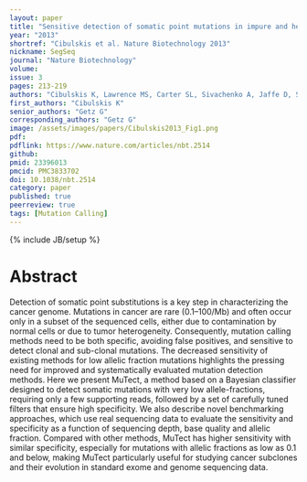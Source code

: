 ```yaml
---
layout: paper
title: "Sensitive detection of somatic point mutations in impure and heterogeneous cancer samples"
year: "2013"
shortref: "Cibulskis et al. Nature Biotechnology 2013"
nickname: SegSeq
journal: "Nature Biotechnology"
volume:
issue: 3
pages: 213-219
authors: "Cibulskis K, Lawrence MS, Carter SL, Sivachenko A, Jaffe D, Sougnez C, Gabriel S, Meyerson M, Lander ES, Getz G"
first_authors: "Cibulskis K"
senior_authors: "Getz G"
corresponding_authors: "Getz G"
image: /assets/images/papers/Cibulskis2013_Fig1.png
pdf:
pdflink: https://www.nature.com/articles/nbt.2514
github:
pmid: 23396013
pmcid: PMC3833702
doi: 10.1038/nbt.2514
category: paper
published: true
peerreview: true
tags: [Mutation Calling]
---
```

{% include JB/setup %}

# Abstract

Detection of somatic point substitutions is a key step in characterizing the cancer genome. Mutations in cancer are rare (0.1–100/Mb) and often occur only in a subset of the sequenced cells, either due to contamination by normal cells or due to tumor heterogeneity. Consequently, mutation calling methods need to be both specific, avoiding false positives, and sensitive to detect clonal and sub-clonal mutations. The decreased sensitivity of existing methods for low allelic fraction mutations highlights the pressing need for improved and systematically evaluated mutation detection methods. Here we present MuTect, a method based on a Bayesian classifier designed to detect somatic mutations with very low allele-fractions, requiring only a few supporting reads, followed by a set of carefully tuned filters that ensure high specificity. We also describe novel benchmarking approaches, which use real sequencing data to evaluate the sensitivity and specificity as a function of sequencing depth, base quality and allelic fraction. Compared with other methods, MuTect has higher sensitivity with similar specificity, especially for mutations with allelic fractions as low as 0.1 and below, making MuTect particularly useful for studying cancer subclones and their evolution in standard exome and genome sequencing data.


